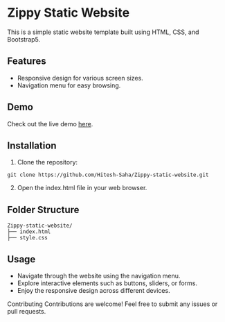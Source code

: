 # Zippy Static Website

This is a simple static website template built using HTML, CSS, and Bootstrap5.

## Features

- Responsive design for various screen sizes.
- Navigation menu for easy browsing.

## Demo

Check out the live demo [here](https://hitesh-saha.github.io/Zippy-static-website/).

## Installation

1. Clone the repository:

```
git clone https://github.com/Hitesh-Saha/Zippy-static-website.git
```

2. Open the index.html file in your web browser.

## Folder Structure

```
Zippy-static-website/
├── index.html
├── style.css
```

## Usage
* Navigate through the website using the navigation menu.
* Explore interactive elements such as buttons, sliders, or forms.
* Enjoy the responsive design across different devices.

Contributing
Contributions are welcome! Feel free to submit any issues or pull requests.

